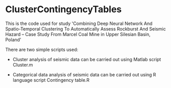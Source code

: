# ClusterContingencyTables
This is the code used for study 'Combining Deep Neural Network And Spatio-Temporal Clustering To Automatically Assess Rockburst And Seismic Hazard – Case Study From Marcel Coal Mine in Upper Silesian Basin, Poland'


There are two simple scripts used:

- Cluster analysis of seismic data can be carried out using Matlab script Cluster.m

- Categorical data analysis of seismic data can be carried out using R language script Contingency table.R 
